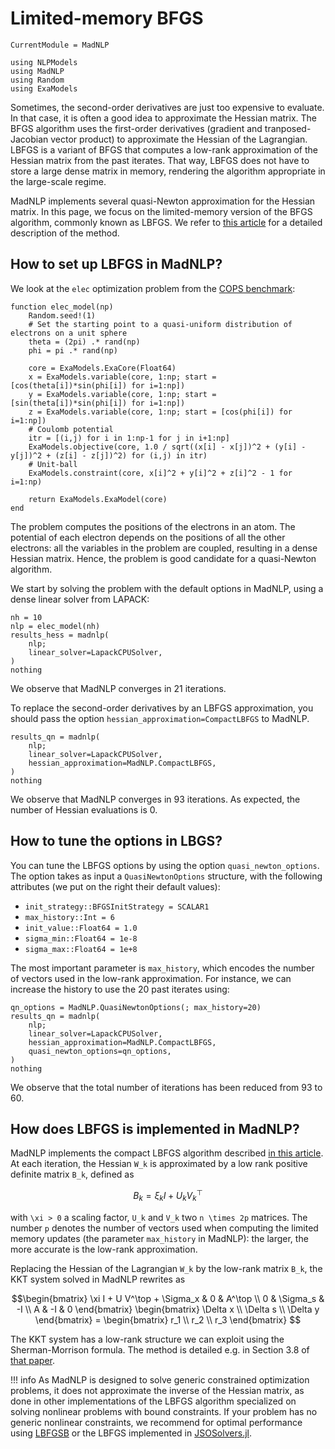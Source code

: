 # Limited-memory BFGS

```@meta
CurrentModule = MadNLP
```
```@setup lbfgs
using NLPModels
using MadNLP
using Random
using ExaModels

```

Sometimes, the second-order derivatives are just too expensive to
evaluate. In that case, it is often a good idea to
approximate the Hessian matrix.
The BFGS algorithm uses the first-order derivatives (gradient and tranposed-Jacobian
vector product) to approximate the Hessian of the Lagrangian. LBFGS is a variant of BFGS
that computes a low-rank approximation of the Hessian matrix from the past iterates.
That way, LBFGS does not have to store a large dense matrix in memory, rendering
the algorithm appropriate in the large-scale regime.

MadNLP implements several quasi-Newton approximation for the Hessian matrix.
In this page, we focus on the limited-memory version of the BFGS algorithm,
commonly known as LBFGS. We refer to [this article](https://epubs.siam.org/doi/abs/10.1137/0916069) for a detailed description of the method.

## How to set up LBFGS in MadNLP?

We look at the `elec` optimization problem from
the [COPS benchmark](https://www.mcs.anl.gov/~more/cops/):

```@example lbfgs
function elec_model(np)
    Random.seed!(1)
    # Set the starting point to a quasi-uniform distribution of electrons on a unit sphere
    theta = (2pi) .* rand(np)
    phi = pi .* rand(np)

    core = ExaModels.ExaCore(Float64)
    x = ExaModels.variable(core, 1:np; start = [cos(theta[i])*sin(phi[i]) for i=1:np])
    y = ExaModels.variable(core, 1:np; start = [sin(theta[i])*sin(phi[i]) for i=1:np])
    z = ExaModels.variable(core, 1:np; start = [cos(phi[i]) for i=1:np])
    # Coulomb potential
    itr = [(i,j) for i in 1:np-1 for j in i+1:np]
    ExaModels.objective(core, 1.0 / sqrt((x[i] - x[j])^2 + (y[i] - y[j])^2 + (z[i] - z[j])^2) for (i,j) in itr)
    # Unit-ball
    ExaModels.constraint(core, x[i]^2 + y[i]^2 + z[i]^2 - 1 for i=1:np)

    return ExaModels.ExaModel(core)
end

```

The problem computes the positions of the electrons in an atom.
The potential of each electron depends on the positions of all the other electrons:
all the variables in the problem are coupled, resulting in a dense Hessian matrix.
Hence, the problem is good candidate for a quasi-Newton algorithm.

We start by solving the problem with the default options in MadNLP,
using a dense linear solver from LAPACK:

```@example lbfgs
nh = 10
nlp = elec_model(nh)
results_hess = madnlp(
    nlp;
    linear_solver=LapackCPUSolver,
)
nothing

```
We observe that MadNLP converges in 21 iterations.

To replace the second-order derivatives by an LBFGS approximation,
you should pass the option `hessian_approximation=CompactLBFGS` to MadNLP.

```@example lbfgs
results_qn = madnlp(
    nlp;
    linear_solver=LapackCPUSolver,
    hessian_approximation=MadNLP.CompactLBFGS,
)
nothing

```

We observe that MadNLP converges in 93 iterations. As expected, the number of Hessian
evaluations is 0.

## How to tune the options in LBGS?

You can tune the LBFGS options by using the option `quasi_newton_options`.
The option takes as input a `QuasiNewtonOptions` structure, with the following attributes
(we put on the right their default values):
- `init_strategy::BFGSInitStrategy = SCALAR1`
- `max_history::Int = 6`
- `init_value::Float64 = 1.0`
- `sigma_min::Float64 = 1e-8`
- `sigma_max::Float64 = 1e+8`

The most important parameter is `max_history`, which encodes the number of vectors used in the low-rank
approximation. For instance, we can increase the history to use the 20 past iterates using:

```@example lbfgs
qn_options = MadNLP.QuasiNewtonOptions(; max_history=20)
results_qn = madnlp(
    nlp;
    linear_solver=LapackCPUSolver,
    hessian_approximation=MadNLP.CompactLBFGS,
    quasi_newton_options=qn_options,
)
nothing

```

We observe that the total number of iterations has been reduced from 93 to 60.


## How does LBFGS is implemented in MadNLP?

MadNLP implements the compact LBFGS algorithm described [in this article](https://link.springer.com/article/10.1007/bf01582063). At each iteration, the Hessian ``W_k`` is approximated by a
low rank positive definite matrix ``B_k``, defined as
```math
B_k = \xi_k I + U_k V_k^\top

```
with ``\xi > 0`` a scaling factor, ``U_k`` and ``V_k`` two ``n \times 2p`` matrices.
The number ``p`` denotes the number of vectors used when computing the limited memory updates
(the parameter `max_history` in MadNLP): the larger, the more accurate is the low-rank approximation.

Replacing the Hessian of the Lagrangian ``W_k`` by the low-rank matrix ``B_k``,
the KKT system solved in MadNLP rewrites as
```math
\begin{bmatrix}
\xi I + U V^\top + \Sigma_x & 0 & A^\top \\
0 & \Sigma_s & -I \\
A & -I & 0
\end{bmatrix}
\begin{bmatrix}
\Delta x \\ \Delta s \\ \Delta y
\end{bmatrix}
=
\begin{bmatrix}
r_1 \\ r_2 \\ r_3
\end{bmatrix}

```
The KKT system has a low-rank structure we can exploit using the Sherman-Morrison formula.
The method is detailed e.g. in Section 3.8 of [that paper](https://link.springer.com/article/10.1007/s10107-004-0560-5).


!!! info
    As MadNLP is designed to solve generic constrained optimization problems,
    it does not approximate the inverse of the Hessian matrix, as done
    in other implementations of the LBFGS algorithm specialized
    on solving nonlinear problems with bound constraints.
    If your problem has no generic nonlinear constraints, we recommend for optimal performance
    using [LBFGSB](https://dl.acm.org/doi/pdf/10.1145/279232.279236)
    or the LBFGS implemented in [JSOSolvers.jl](https://github.com/JuliaSmoothOptimizers/JSOSolvers.jl/blob/main/src/lbfgs.jl).


